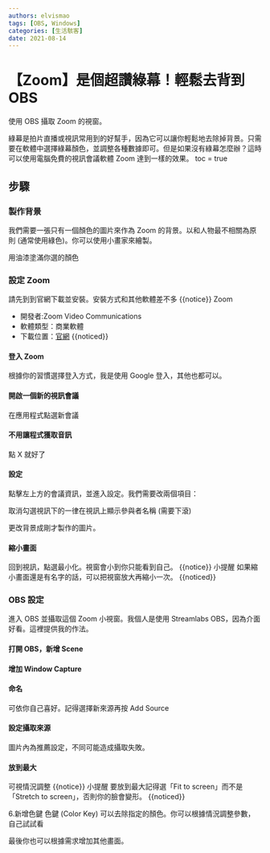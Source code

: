```yaml
---
authors: elvismao
tags: [OBS, Windows]
categories: [生活駭客]
date: 2021-08-14
---
```


# 【Zoom】是個超讚綠幕！輕鬆去背到 OBS

使用 OBS 攝取 Zoom 的視窗。

綠幕是拍片直播或視訊常用到的好幫手，因為它可以讓你輕鬆地去除掉背景。只需要在軟體中選擇綠幕顏色，並調整各種數據即可。但是如果沒有綠幕怎麼辦？這時可以使用電腦免費的視訊會議軟體 Zoom 達到一樣的效果。
toc = true

## 步驟

### 製作背景

我們需要一張只有一個顏色的圖片來作為 Zoom 的背景。以和人物最不相關為原則 (通常使用綠色)。你可以使用小畫家來繪製。

用油漆塗滿你選的顏色

### 設定 Zoom

請先到到官網下載並安裝。安裝方式和其他軟體差不多
{{notice}}
Zoom

- 開發者:Zoom Video Communications
- 軟體類型：商業軟體
- 下載位置：[官網](https://zoom.us/download)
  {{noticed}}

#### 登入 Zoom

根據你的習慣選擇登入方式，我是使用 Google 登入，其他也都可以。

#### 開啟一個新的視訊會議

在應用程式點選新會議

#### 不用讓程式獲取音訊

點 X 就好了

#### 設定

點擊左上方的會議資訊，並進入設定。我們需要改兩個項目：

取消勾選視訊下的一律在視訊上顯示參與者名稱 (需要下滾)

更改背景成剛才製作的圖片。

#### 縮小畫面

回到視訊，點選最小化。視窗會小到你只能看到自己。
{{notice}}
小提醒
如果縮小畫面還是有名字的話，可以把視窗放大再縮小一次。
{{noticed}}

### OBS 設定

進入 OBS 並攝取這個 Zoom 小視窗。我個人是使用 Streamlabs OBS，因為介面好看。這裡提供我的作法。

#### 打開 OBS，新增 Scene

#### 增加 Window Capture

#### 命名

可依你自己喜好。記得選擇新來源再按 Add Source

#### 設定攝取來源

圖片內為推薦設定，不同可能造成攝取失敗。

#### 放到最大

可視情況調整
{{notice}}
小提醒
要放到最大記得選「Fit to screen」而不是「Stretch to screen」，否則你的臉會變形。
{{noticed}}

6.新增色鍵
色鍵 (Color Key) 可以去除指定的顏色。你可以根據情況調整參數，自己試試看

最後你也可以根據需求增加其他畫面。
